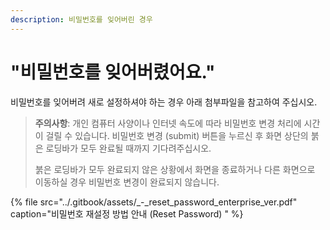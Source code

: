 ```yaml
---
description: 비밀번호를 잊어버린 경우
---
```


# "비밀번호를 잊어버렸어요."

비밀번호를 잊어버려 새로 설정하셔야 하는 경우 아래 첨부파일을 참고하여 주십시오. 

> **주의사항**:  개인 컴퓨터 사양이나 인터넷 속도에 따라 비밀번호 변경 처리에 시간이 걸릴 수 있습니다. 비밀번호 변경 \(submit\) 버튼을 누르신 후 화면 상단의 붉은 로딩바가 모두 완료될 때까지  기다려주십시오. 
>
> 붉은 로딩바가 모두 완료되지 않은 상황에서 화면을 종료하거나 다른 화면으로 이동하실 경우 비밀번호 변경이 완료되지 않습니다.

{% file src="../.gitbook/assets/\_-\_reset\_password\_enterprise\_ver.pdf" caption="비밀번호 재설정 방법 안내 \(Reset Password\) " %}

